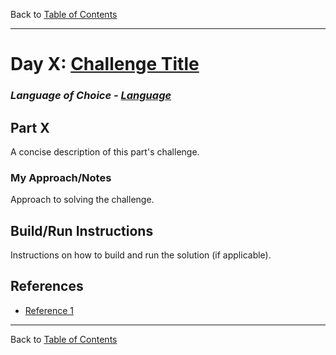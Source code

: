 Back to [Table of Contents](../README.md#table-of-contents)

---

# Day X: [Challenge Title](https://adventofcode.com/2023/day/X)

### *Language of Choice - [Language](https://www.example.com/)*

## Part X

A concise description of this part's challenge.

### My Approach/Notes

Approach to solving the challenge.

## Build/Run Instructions

Instructions on how to build and run the solution (if applicable).

## References

- [Reference 1](https://www.example.com)

---

Back to [Table of Contents](../README.md#table-of-contents)
